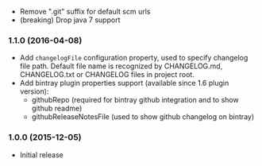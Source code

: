 * Remove ".git" suffix for default scm urls  
* (breaking) Drop java 7 support

### 1.1.0 (2016-04-08)
* Add `changelogFile` configuration property, used to specify changelog file path. Default file name is recognized by 
    CHANGELOG.md, CHANGELOG.txt or CHANGELOG files in project root.
* Add bintray plugin properties support (available since 1.6 plugin version):
    - githubRepo (required for bintray github integration and to show github readme)
    - githubReleaseNotesFile (used to show github changelog on bintray)

### 1.0.0 (2015-12-05)
* Initial release